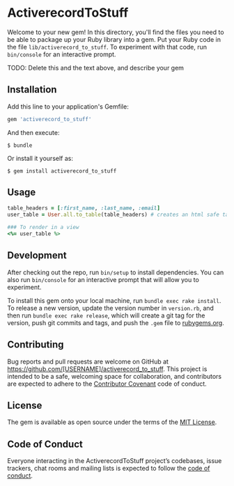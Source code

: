 # ActiverecordToStuff

Welcome to your new gem! In this directory, you'll find the files you need to be able to package up your Ruby library into a gem. Put your Ruby code in the file `lib/activerecord_to_stuff`. To experiment with that code, run `bin/console` for an interactive prompt.

TODO: Delete this and the text above, and describe your gem

## Installation

Add this line to your application's Gemfile:

```ruby
gem 'activerecord_to_stuff'
```

And then execute:

    $ bundle

Or install it yourself as:

    $ gem install activerecord_to_stuff

## Usage

```ruby
table_headers = [:first_name, :last_name, :email]
user_table = User.all.to_table(table_headers) # creates an html safe table

### To render in a view
<%= user_table %>
```

## Development

After checking out the repo, run `bin/setup` to install dependencies. You can also run `bin/console` for an interactive prompt that will allow you to experiment.

To install this gem onto your local machine, run `bundle exec rake install`. To release a new version, update the version number in `version.rb`, and then run `bundle exec rake release`, which will create a git tag for the version, push git commits and tags, and push the `.gem` file to [rubygems.org](https://rubygems.org).

## Contributing

Bug reports and pull requests are welcome on GitHub at https://github.com/[USERNAME]/activerecord_to_stuff. This project is intended to be a safe, welcoming space for collaboration, and contributors are expected to adhere to the [Contributor Covenant](http://contributor-covenant.org) code of conduct.

## License

The gem is available as open source under the terms of the [MIT License](https://opensource.org/licenses/MIT).

## Code of Conduct

Everyone interacting in the ActiverecordToStuff project’s codebases, issue trackers, chat rooms and mailing lists is expected to follow the [code of conduct](https://github.com/[USERNAME]/activerecord_to_stuff/blob/master/CODE_OF_CONDUCT.md).
